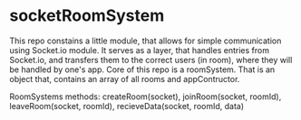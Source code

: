 # socketRoomSystem
This repo constains a little module, that allows for simple communication using Socket.io module. It serves as a layer, that handles entries from Socket.io, and transfers them to the correct users (in room), where they will be handled by one's app.
Core of this repo is a roomSystem. That is an object that, contains an array of all rooms and appContructor.

RoomSystems methods: createRoom(socket), joinRoom(socket, roomId), leaveRoom(socket, roomId), recieveData(socket, roomId, data)


